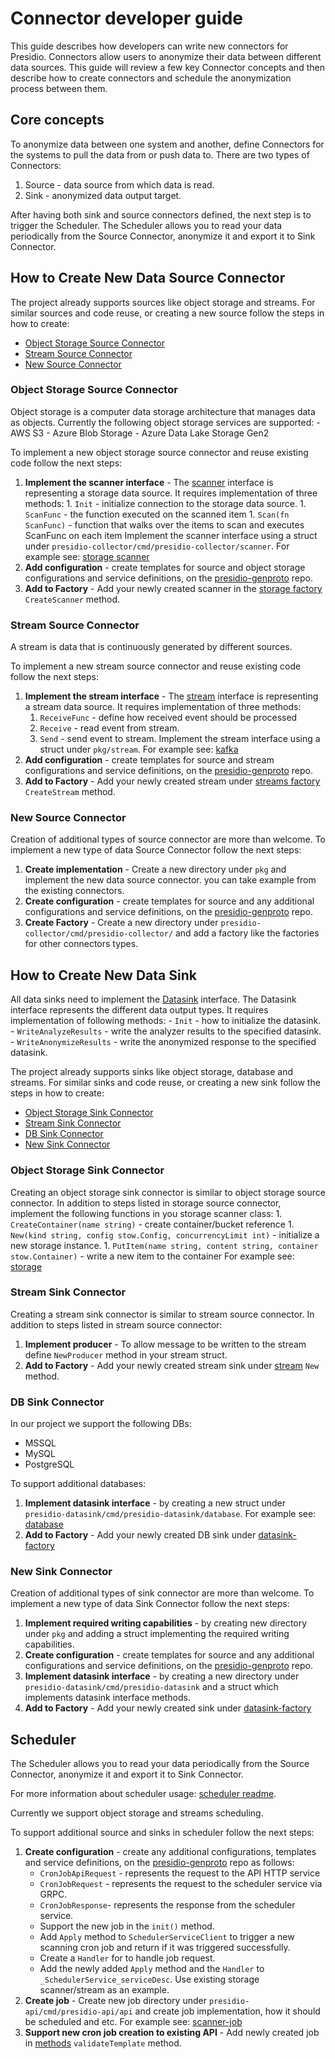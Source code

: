 # Connector developer guide

This guide describes how developers can write new connectors for Presidio.
Connectors allow users to anonymize their data between different data sources.
This guide will review a few key Connector concepts and then describe how to create connectors and schedule the anonymization process between them.

## Core concepts

To anonymize data between one system and another, define Connectors for the systems to pull the data from or push data to.
There are two types of Connectors:
1. Source - data source from which data is read.
2. Sink - anonymized data output target.

After having both sink and source connectors defined, the next step is to trigger the Scheduler.
The Scheduler allows you to read your data periodically from the Source Connector, anonymize it and export it to Sink Connector.

## How to Create New Data Source Connector

The project already supports sources like object storage and streams.
For similar sources and code reuse, or creating a new source follow the steps in how to create:
* [Object Storage Source Connector](#object-storage-source-connector)
* [Stream Source Connector](#stream-source-connector)
* [New Source Connector](#new-source-connector)

### Object Storage Source Connector

Object storage is a computer data storage architecture that manages data as objects.
Currently the following object storage services are supported:
    - AWS S3
    - Azure Blob Storage
    - Azure Data Lake Storage Gen2

To implement a new object storage source connector and reuse existing code follow the next steps:

1.  **Implement the scanner interface** - The [scanner](../presidio-collector/cmd/presidio-collector/scanner/scanner.go) interface is representing a storage data source.
    It requires implementation of three methods:
        1. `Init` - initialize connection to the storage data source.
        1. `ScanFunc` - the function executed on the scanned item
        1. `Scan(fn ScanFunc)` - function that walks over the items to scan and executes ScanFunc on each item
    Implement the scanner interface using a struct under `presidio-collector/cmd/presidio-collector/scanner`.
    For example see: [storage scanner](../presidio-collector/cmd/presidio-collector/scanner/storage-scanner.go)
1. **Add configuration** - create templates for source and object storage configurations and service definitions, on the [presidio-genproto](https://github.com/microsoft/presidio-genproto/blob/master/golang/template.pb.go) repo.
1. **Add to Factory** - Add your newly created scanner in the [storage factory](../presidio-collector/cmd/presidio-collector/scanner/factory.go) `CreateScanner` method.

### Stream Source Connector

A stream is data that is continuously generated by different sources.

To implement a new stream source connector and reuse existing code follow the next steps:

1. **Implement the stream interface** - The [stream](../pkg/stream/stream.go) interface is representing a stream data source.
   It requires implementation of three methods:
    1. `ReceiveFunc` - define how received event should be processed
    1. `Receive` - read event from stream.
    1. `Send` - send event to stream.
    Implement the stream interface using a struct under `pkg/stream`.
    For example see: [kafka](../pkg/stream/kafka/kafka.go)
1. **Add configuration** - create templates for source and stream configurations and service definitions, on the [presidio-genproto](https://github.com/microsoft/presidio-genproto/blob/master/golang/template.pb.go) repo.
1. **Add to Factory** - Add your newly created stream under [streams factory](../presidio-collector/cmd/presidio-collector/streams/streams.go) `CreateStream` method.

### New Source Connector

Creation of additional types of source connector are more than welcome.
To implement a new type of data Source Connector follow the next steps:

1. **Create implementation** - Create a new directory under `pkg` and implement the new data source connector. you can take example from the existing connectors.
1. **Create configuration** - create templates for source and any additional configurations and service definitions, on the [presidio-genproto](https://github.com/microsoft/presidio-genproto/blob/master/golang/template.pb.go) repo.
1. **Create Factory** - Create a new directory under `presidio-collector/cmd/presidio-collector/` and add a factory like the factories for other connectors types.

## How to Create New Data Sink

All data sinks need to implement the [Datasink](../presidio-datasink/cmd/presidio-datasink/datasink/datasink.go) interface.
The Datasink interface represents the different data output types.
It requires implementation of following methods:
    - `Init`  - how to initialize the datasink.
    - `WriteAnalyzeResults` - write the analyzer results to the specified datasink.
    - `WriteAnonymizeResults` - write the anonymized response to the specified datasink.

The project already supports sinks like object storage, database and streams.
For similar sinks and code reuse, or creating a new sink follow the steps in how to create:
* [Object Storage Sink Connector](#object-storage-sink-connector)
* [Stream Sink Connector](#stream-sink-connector)
* [DB Sink Connector](#db-sink-connector)
* [New Sink Connector](#new-sink-connector)

### Object Storage Sink Connector

Creating an object storage sink connector is similar to object storage source connector.
In addition to steps listed in storage source connector,
implement the following functions in you storage scanner class:
    1. `CreateContainer(name string)` - create container/bucket reference
    1. `New(kind string, config stow.Config, concurrencyLimit int)` - initialize a new storage instance.
    1. `PutItem(name string, content string, container stow.Container)`  - write a new item to the container
    For example see: [storage](../pkg/storage/storage.go)

### Stream Sink Connector

Creating a stream sink connector is similar to stream source connector.
In addition to steps listed in stream source connector:
1. **Implement producer** - To allow message to be written to the stream define `NewProducer` method in your stream struct.
1. **Add to Factory** - Add your newly created stream sink under [stream](../presidio-datasink/cmd/presidio-datasink/stream/stream.go) `New` method.

### DB Sink Connector

In our project we support the following DBs:
- MSSQL
- MySQL
- PostgreSQL

To support additional databases:
1. **Implement datasink interface** - by creating a new struct under `presidio-datasink/cmd/presidio-datasink/database`.
   For example see: [database](../presidio-datasink/cmd/presidio-datasink/database/database.go)
1. **Add to Factory** - Add your newly created DB sink under [datasink-factory](../presidio-datasink/cmd/presidio-datasink/datasink-factory.go)

### New Sink Connector

Creation of additional types of sink connector are more than welcome.
To implement a new type of data Sink Connector follow the next steps:

1. **Implement required writing capabilities** - by creating new directory under `pkg` and adding a struct implementing the required writing capabilities.
1. **Create configuration** - create templates for source and any additional configurations and service definitions, on the [presidio-genproto](https://github.com/microsoft/presidio-genproto/blob/master/golang/template.pb.go) repo.
1. **Implement datasink interface** - by creating a new directory under `presidio-datasink/cmd/presidio-datasink` and a struct which implements datasink interface methods.
1. **Add to Factory** - Add your newly created sink under [datasink-factory](../presidio-datasink/cmd/presidio-datasink/datasink-factory.go)

## Scheduler

The Scheduler allows you to read your data periodically from the Source Connector, anonymize it and export it to Sink Connector.

For more information about scheduler usage: [scheduler readme](tutorial_scheduler.md).

Currently we support object storage and streams scheduling.

To support additional source and sinks in scheduler follow the next steps:
1. **Create configuration** - create any additional configurations, templates and service definitions, on the [presidio-genproto](https://github.com/microsoft/presidio-genproto/blob/master/golang/scheduler.pb.go) repo as follows:
    - `CronJobApiRequest` - represents the request to the API HTTP service
    - `CronJobRequest` - represents the request to the scheduler service via GRPC.
    - `CronJobResponse`- represents the response from the scheduler service.
    - Support the new job in the `init()` method.
    - Add `Apply` method to `SchedulerServiceClient` to trigger a new scanning cron job and return if it was triggered successfully.
    - Create a `Handler` for to handle job request.
    - Add the newly added `Apply` method and the `Handler` to `_SchedulerService_serviceDesc`.
    Use existing storage scanner/stream as an example.
1. **Create job** - Create new job directory under `presidio-api/cmd/presidio-api/api` and create job implementation, how it should be scheduled and etc.
    For example see: [scanner-job](../presidio-api/cmd/presidio-api/api/scanner-cron-job/scanner-cron-job.go)
1. **Support new cron job creation to existing API** - Add newly created job in [methods](../presidio-api/cmd/presidio-api/methods.go) `validateTemplate` method.
